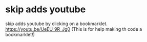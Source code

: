 # skip adds youtube
skip adds youtube by clicking on a bookmarklet.
https://youtu.be/UeEU_9R_Jg0 (This is for help making th code a bookmarklet!)
